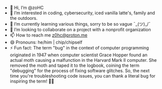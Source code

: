 - 👋 Hi, I’m @zoHC
- 👀 I’m interested in coding, cybersecurity, iced vanilla latte's, family and the outdoors.
- 🌱 I’m currently learning various things, sorry to be so vague ¯\_(ツ)_/¯
- 💞️ I’m looking to collaborate on a project with a nonprofit organization
- 📫 How to reach me z0hc@proton.me
- 😄 Pronouns: he/him | chip/chipself
- ⚡ Fun fact: The term "bug" in the context of computer programming originated in 1947 when computer scientist Grace Hopper found an actual moth causing a malfunction in the Harvard Mark II computer. She removed the moth and taped it to the logbook, coining the term "debugging" for the process of fixing software glitches. So, the next time you're troubleshooting code issues, you can thank a literal bug for inspiring the term! 🐞✨

<!---
zoHC/zoHC is a ✨ special ✨ repository because its `README.md` (this file) appears on your GitHub profile.
You can click the Preview link to take a look at your changes.
--->
